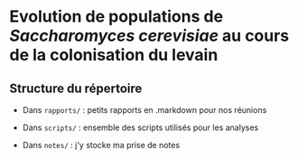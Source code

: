 # Evolution de populations de *Saccharomyces cerevisiae* au cours de la colonisation du levain

## Structure du répertoire

- Dans `rapports/` : petits rapports en .markdown pour nos réunions

- Dans `scripts/` : ensemble des scripts utilisés pour les analyses

- Dans `notes/` : j'y stocke ma prise de notes
